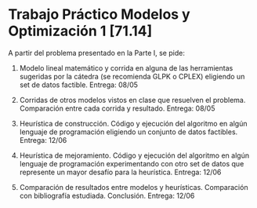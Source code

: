 # Trabajo Práctico Modelos y Optimización 1 [71.14]


A partir del problema presentado en la Parte I, se pide:

1. Modelo lineal matemático y corrida en alguna de las herramientas sugeridas por la cátedra (se recomienda GLPK o CPLEX) eligiendo un set de datos factible. 
Entrega: 08/05

2. Corridas de otros modelos vistos en clase que resuelven el problema. Comparación entre cada corrida y resultado.
Entrega: 08/05

3. Heurística de construcción. Código y ejecución del algoritmo en algún lenguaje de programación eligiendo un conjunto de datos factibles.
Entrega: 12/06

4. Heurística de mejoramiento. Código y ejecución del algoritmo en algún lenguaje de programación experimentando con otro set de datos que represente un mayor desafío para la heurística. 
Entrega: 12/06

5. Comparación de resultados entre modelos y heurísticas. Comparación con bibliografía estudiada. Conclusión. 
Entrega: 12/06
